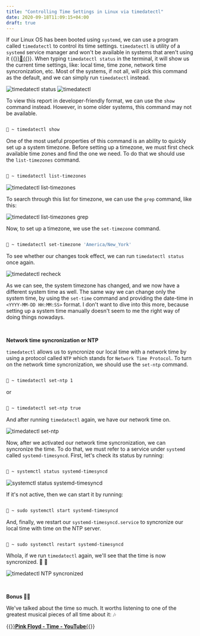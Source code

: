```yaml
---
title: "Controlling Time Settings in Linux via timedatectl"
date: 2020-09-18T11:09:15+04:00
draft: true
---
```


If our Linux OS has been booted using `systemd`, we can use a program called `timedatectl` to control its time settings. `timedatectl` is utility of a `systemd` service manager and won't be available in systems that aren't using it {{<a href="https://distrowatch.com/search.php?defaultinit=Not+systemd" target="_blank" rel="noopener noreferrer">}}🔗{{</a>}}. When typing `timedatectl status` in the terminal, it will show us the current time settings, like: local time, time zone, network time syncronization, etc. Most of the systems, if not all, will pick this command as the default, and we can simply run `timedatectl` instead.

![timedatectl status](http://127.0.0.1/img/timedatectl_status.png) ![timedatectl](http://127.0.0.1/img/timedatectl.png)

To view this report in developer-friendly format, we can use the `show` command instead. However, in some older systems, this command may not be available.

```bash

🚀 ~ timedatectl show

```

One of the most useful properties of this command is an ability to quickly set up a system timezone. Before setting up a timezone, we must first check available time zones and find the one we need. To do that we should use the `list-timezones` command.

```bash

🚀 ~ timedatectl list-timezones

```

![timedatectl list-timezones](http://127.0.0.1/img/timedatectl_list-timezones.png)

To search through this list for timezone, we can use the `grep` command, like this: 

![timedatectl list-timezones grep](http://127.0.0.1/img/timedatectl_list-timezones_grep.png)

Now, to set up a timezone, we use the `set-timezone` command.

```bash

🚀 ~ timedatectl set-timezone 'America/New_York'

```

To see whether our changes took effect, we can run `timedatectl status` once again.

![timedatectl recheck](http://127.0.0.1/img/timedatectl_recheck.png)

As we can see, the system timezone has changed, and we now have a different system time as well. The same way we can change only the system time, by using the `set-time` command and providing the date-time in `<YYYY-MM-DD HH:MM:SS>` format. I don't want to dive into this more, because setting up a system time manually doesn't seem to me the right way of doing things nowadays.

&nbsp;

**Network time syncronization or NTP**

`timedatectl` allows us to syncronize our local time with a network time by using a protocol called `NTP` which stands for `Network Time Protocol`. To turn on the network time syncronization, we should use the `set-ntp` command.

```bash

🚀 ~ timedatectl set-ntp 1

```

or

```bash

🚀 ~ timedatectl set-ntp true

```

And after running `timedatectl` again, we have our network time on.

![timedatectl set-ntp](http://127.0.0.1/img/timedatectl_set-ntp.png)

Now, after we activated our network time syncronization, we can syncronize the time. To do that, we must refer to a service under `systemd` called `systemd-timesyncd`. First, let's check its status by running:

```bash

🚀 ~ systemctl status systemd-timesyncd

```

![systemctl status systemd-timesyncd](http://127.0.0.1/img/systemctl_status_systemd-timesyncd.png)

If it's not active, then we can start it by running:

```bash

🚀 ~ sudo systemctl start systemd-timesyncd

```

And, finally, we restart our `systemd-timesyncd.service` to syncronize our local time with time on the NTP server.

```bash

🚀 ~ sudo systemctl restart systemd-timesyncd

```

Whola, if we run `timedatectl` again, we'll see that the time is now syncronized. 👏 🎉

![timedatectl NTP syncronized](http://127.0.0.1/img/timedatectl_NTP_syncronized.png)

&nbsp;

**Bonus 🍭🎈**

We've talked about the time so much. It worths listening to one of the greatest musical pieces of all time about it: 🎶

{{<a href="https://youtu.be/pgXozIma-Oc" target="_blank" rel="noopener noreferrer">}}**Pink Floyd - Time - YouTube**{{</a>}}